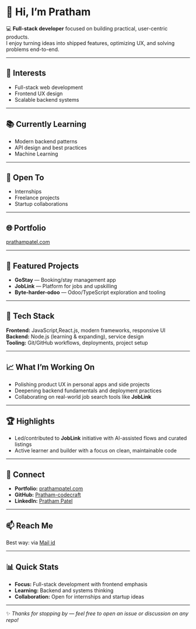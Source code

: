# 👋 Hi, I’m Pratham  

💻 **Full-stack developer** focused on building practical, user-centric products.  
I enjoy turning ideas into shipped features, optimizing UX, and solving problems end-to-end.  

---

## 🌟 Interests
- Full-stack web development  
- Frontend UX design  
- Scalable backend systems  
---

## 📚 Currently Learning
- Modern backend patterns  
- API design and best practices  
- Machine Learning
---

## 🤝 Open To
- Internships  
- Freelance projects  
- Startup collaborations  

---

## 🌐 Portfolio
[prathampatel.com](https://digital-portfolio-i4ig.onrender.com/) 

---

## 🚀 Featured Projects
- **GoStay** — Booking/stay management app  
- **JobLink** — Platform for jobs and upskilling 
- **Byte-harder-odoo** — Odoo/TypeScript exploration and tooling  

---

## 🧰 Tech Stack
**Frontend:** JavaScript,React.js, modern frameworks, responsive UI 
**Backend:** Node.js (learning & expanding), service design  
**Tooling:** Git/GitHub workflows, deployments, project setup  

---

## 📈 What I’m Working On
- Polishing product UX in personal apps and side projects  
- Deepening backend fundamentals and deployment practices  
- Collaborating on real-world job search tools like **JobLink**  

---

## 🏆 Highlights
- Led/contributed to **JobLink** initiative with AI-assisted flows and curated listings  
- Active learner and builder with a focus on clean, maintainable code  

---

## 🔗 Connect
- **Portfolio:** [prathampatel.com](https://digital-portfolio-i4ig.onrender.com/) 
- **GitHub:** [Pratham-codecraft](https://github.com/Pratham-codecraft)  
- **LinkedIn:** [Pratham Patel](https://www.linkedin.com/in/pratham-patel-83119b261/)  

---

## 📫 Reach Me
Best way: via [Mail id](prathamofficial2111@gmail.com) 

---

## 📊 Quick Stats
- **Focus:** Full-stack development with frontend emphasis  
- **Learning:** Backend and systems thinking  
- **Collaboration:** Open for internships and startup ideas  
---

✨ *Thanks for stopping by — feel free to open an issue or discussion on any repo!*  
